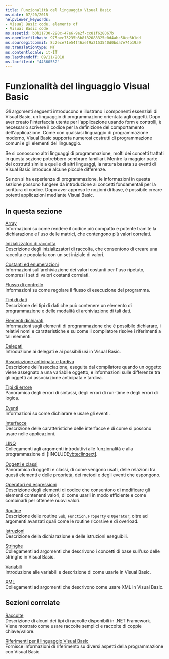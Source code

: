 ```yaml
---
title: Funzionalità del linguaggio Visual Basic
ms.date: 07/20/2015
helpviewer_keywords:
- Visual Basic code, elements of
- Visual Basic code
ms.assetid: b0b21730-298c-47e6-9a2f-cc81f628067b
ms.openlocfilehash: 975bec73235b3b8f82088325e0d4abc50ce6b1dd
ms.sourcegitcommit: 8c2ece71e54f46aef9a2153540d0bda7e74b19a9
ms.translationtype: MT
ms.contentlocale: it-IT
ms.lasthandoff: 09/11/2018
ms.locfileid: "44360552"
---
```

# <a name="visual-basic-language-features"></a>Funzionalità del linguaggio Visual Basic
Gli argomenti seguenti introducono e illustrano i componenti essenziali di Visual Basic, un linguaggio di programmazione orientata agli oggetti. Dopo aver creato l'interfaccia utente per l'applicazione usando form e controlli, è necessario scrivere il codice per la definizione del comportamento dell'applicazione. Come con qualsiasi linguaggio di programmazione moderno, Visual Basic supporta numerosi costrutti di programmazione comuni e gli elementi del linguaggio.  
  
 Se si conoscono altri linguaggi di programmazione, molti dei concetti trattati in questa sezione potrebbero sembrare familiari. Mentre la maggior parte dei costrutti simile a quelle di altri linguaggi, la natura basata su eventi di Visual Basic introduce alcune piccole differenze.  
  
 Se non si ha esperienza di programmazione, le informazioni in questa sezione possono fungere da introduzione ai concetti fondamentali per la scrittura di codice. Dopo aver appreso le nozioni di base, è possibile creare potenti applicazioni mediante Visual Basic.  
  
## <a name="in-this-section"></a>In questa sezione  
 [Array](../../../visual-basic/programming-guide/language-features/arrays/index.md)  
 Informazioni su come rendere il codice più compatto e potente tramite la dichiarazione e l'uso delle matrici, che contengono più valori correlati.  
  
 [Inizializzatori di raccolta](../../../visual-basic/programming-guide/language-features/collection-initializers/index.md)  
 Descrizione degli inizializzatori di raccolta, che consentono di creare una raccolta e popolarla con un set iniziale di valori.  
  
 [Costanti ed enumerazioni](../../../visual-basic/programming-guide/language-features/constants-enums/index.md)  
 Informazioni sull'archiviazione dei valori costanti per l'uso ripetuto, compresi i set di valori costanti correlati.  
  
 [Flusso di controllo](../../../visual-basic/programming-guide/language-features/control-flow/index.md)  
 Informazioni su come regolare il flusso di esecuzione del programma.  
  
 [Tipi di dati](../../../visual-basic/programming-guide/language-features/data-types/index.md)  
 Descrizione dei tipi di dati che può contenere un elemento di programmazione e delle modalità di archiviazione di tali dati.  
  
 [Elementi dichiarati](../../../visual-basic/programming-guide/language-features/declared-elements/index.md)  
 Informazioni sugli elementi di programmazione che è possibile dichiarare, i relativi nomi e caratteristiche e su come il compilatore risolve i riferimenti a tali elementi.  
  
 [Delegati](../../../visual-basic/programming-guide/language-features/delegates/index.md)  
 Introduzione ai delegati e ai possibili usi in Visual Basic.  
  
 [Associazione anticipata e tardiva](../../../visual-basic/programming-guide/language-features/early-late-binding/index.md)  
 Descrizione dell'associazione, eseguita dal compilatore quando un oggetto viene assegnato a una variabile oggetto, e informazioni sulle differenze tra gli oggetti ad associazione anticipata e tardiva.  
  
 [Tipi di errore](../../../visual-basic/programming-guide/language-features/error-types.md)  
 Panoramica degli errori di sintassi, degli errori di run-time e degli errori di logica.  
  
 [Eventi](../../../visual-basic/programming-guide/language-features/events/index.md)  
 Informazioni su come dichiarare e usare gli eventi.  
  
 [Interfacce](../../../visual-basic/programming-guide/language-features/interfaces/index.md)  
 Descrizione delle caratteristiche delle interfacce e di come si possono usare nelle applicazioni.  
  
 [LINQ](../../../visual-basic/programming-guide/language-features/linq/index.md)  
 Collegamenti agli argomenti introduttivi alle funzionalità e alla programmazione di [!INCLUDE[vbteclinqext](~/includes/vbteclinqext-md.md)].  
  
 [Oggetti e classi](../../../visual-basic/programming-guide/language-features/objects-and-classes/index.md)  
 Panoramica di oggetti e classi, di come vengono usati, delle relazioni tra questi elementi e delle proprietà, dei metodi e degli eventi che espongono.  
  
 [Operatori ed espressioni](../../../visual-basic/programming-guide/language-features/operators-and-expressions/index.md)  
 Descrizione degli elementi di codice che consentono di modificare gli elementi contenenti valori, di come usarli in modo efficiente e come combinarli per ottenere nuovi valori.  
  
 [Routine](../../../visual-basic/programming-guide/language-features/procedures/index.md)  
 Descrizione delle routine `Sub`, `Function`, `Property` e `Operator`, oltre ad argomenti avanzati quali come le routine ricorsive e di overload.  
  
 [Istruzioni](../../../visual-basic/programming-guide/language-features/statements.md)  
 Descrizione della dichiarazione e delle istruzioni eseguibili.  
  
 [Stringhe](../../../visual-basic/programming-guide/language-features/strings/index.md)  
 Collegamenti ad argomenti che descrivono i concetti di base sull'uso delle stringhe in Visual Basic.  
  
 [Variabili](../../../visual-basic/programming-guide/language-features/variables/index.md)  
 Introduzione alle variabili e descrizione di come usarle in Visual Basic.  
  
 [XML](../../../visual-basic/programming-guide/language-features/xml/index.md)  
 Collegamenti ad argomenti che descrivono come usare XML in Visual Basic.  
  
## <a name="related-sections"></a>Sezioni correlate

 [Raccolte](../../../visual-basic/programming-guide/concepts/collections.md)  
 Descrizione di alcuni dei tipi di raccolte disponibili in .NET Framework. Viene mostrato come usare raccolte semplici e raccolte di coppie chiave/valore.  
  
 [Riferimenti per il linguaggio Visual Basic](../../../visual-basic/language-reference/index.md)  
 Fornisce informazioni di riferimento su diversi aspetti della programmazione con Visual Basic.
